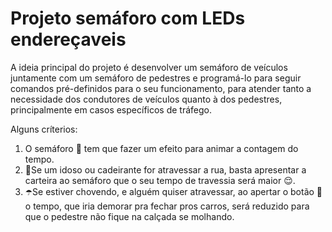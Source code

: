 # Projeto semáforo com LEDs endereçaveis

 A ideia principal do projeto é desenvolver um semáforo de veículos juntamente com um semáforo de pedestres e programá-lo para seguir comandos pré-definidos para o seu funcionamento, para atender tanto a necessidade dos condutores de veículos quanto à dos pedestres, principalmente em casos específicos de tráfego. 

Alguns críterios:
1. O semáforo 🚦 tem que fazer um efeito para animar a contagem do tempo.
2. 🤶Se um idoso ou cadeirante for atravessar a rua, basta apresentar a carteira ao semáforo que o seu tempo de travessia será maior 😌.
3. ☂️Se estiver chovendo, e alguém quiser atravessar, ao apertar o botão 🛑 o tempo, que iria demorar pra fechar pros carros, será reduzido para que o pedestre não fique na calçada se molhando.
